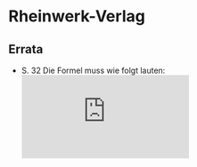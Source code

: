 # Rheinwerk-Verlag

## Errata
- S. 32
  Die Formel muss wie folgt lauten:
  ![equation](http://latex.codecogs.com/gif.latex?%5Cfrac%7BU_2%7D%7BR_2%7D%20%3D%20%5Cfrac%7BU%7D%7BR_1%20&plus;%20R_2%7D)  
